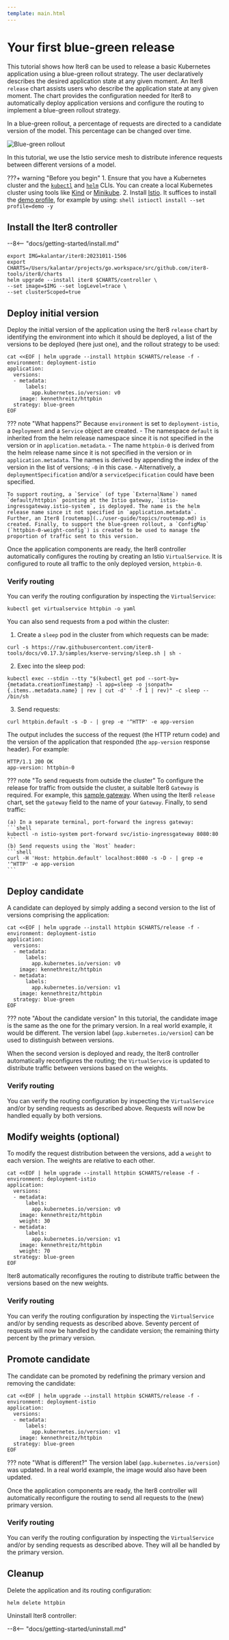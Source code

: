 ```yaml
---
template: main.html
---
```


# Your first blue-green release

This tutorial shows how Iter8 can be used to release a basic Kubernetes application using a blue-green rollout strategy. The user declaratively describes the desired application state at any given moment. An Iter8 `release` chart assists users who describe the application state at any given moment. The chart provides the configuration needed for Iter8 to automatically deploy application versions and configure the routing to implement a blue-green rollout strategy.

In a blue-green rollout, a percentage of requests are directed to a candidate version of the model. This percentage can be changed over time.

![Blue-green rollout](../tutorials/images/blue-green.png)

In this tutorial, we use the Istio service mesh to distribute inference requests between different versions of a model.

???+ warning "Before you begin"
    1. Ensure that you have a Kubernetes cluster and the [`kubectl`](https://kubernetes.io/docs/reference/kubectl/) and [`helm`](https://helm.sh/) CLIs. You can create a local Kubernetes cluster using tools like [Kind](https://kind.sigs.k8s.io/) or [Minikube](https://minikube.sigs.k8s.io/docs/).
    2. Install [Istio](https://istio.io). It suffices to install the [demo profile](https://istio.io/latest/docs/setup/getting-started/), for example by using: 
    ```shell
    istioctl install --set profile=demo -y
    ```

## Install the Iter8 controller

--8<-- "docs/getting-started/install.md"

```shell
export IMG=kalantar/iter8:20231011-1506
export CHARTS=/Users/kalantar/projects/go.workspace/src/github.com/iter8-tools/iter8/charts
helm upgrade --install iter8 $CHARTS/controller \
--set image=$IMG --set logLevel=trace \
--set clusterScoped=true
```

## Deploy initial version

Deploy the initial version of the application using the Iter8 `release` chart by identifying the environment into which it should be deployed, a list of the versions to be deployed (here just one), and the rollout strategy to be used:

```shell
cat <<EOF | helm upgrade --install httpbin $CHARTS/release -f -
environment: deployment-istio
application: 
  versions:
  - metadata:
      labels:
        app.kubernetes.io/version: v0
    image: kennethreitz/httpbin
  strategy: blue-green
EOF
```

??? note "What happens?"
    Because `environment` is set to `deployment-istio`, a `Deployment` and a `Service` object are created.
        - The namespace `default` is inherited from the helm release namespace since it is not specified in the version or in `application.metadata`.
        - The name `httpbin-0` is derived from the helm release name since it is not specified in the version or in `application.metadata`. The names is derived by appending the index of the version in the list of versions; `-0` in this case.
        - Alternatively, a `deploymentSpecification` and/or a `serviceSpecification` could have been specified.

    To support routing, a `Service` (of type `ExternalName`) named `default/httpbin` pointing at the Istio gateway, `istio-ingressgateway.istio-system`, is deployed. The name is the helm release name since it not specified in `application.metadata`. Further, an Iter8 [routemap](../user-guide/topics/routemap.md) is created. Finally, to support the blue-green rollout, a `ConfigMap` (`httpbin-0-weight-config`) is created to be used to manage the proportion of traffic sent to this version.

Once the application components are ready, the Iter8 controller automatically configures the routing by creating an Istio `VirtualService`. It is configured to route all traffic to the only deployed version, `httpbin-0`.

### Verify routing

You can verify the routing configuration by inspecting the `VirtualService`:

```shell
kubectl get virtualservice httpbin -o yaml
```

You can also send requests from a pod within the cluster:

1. Create a `sleep` pod in the cluster from which requests can be made:
```shell
curl -s https://raw.githubusercontent.com/iter8-tools/docs/v0.17.3/samples/kserve-serving/sleep.sh | sh -
```

2. Exec into the sleep pod:
```shell
kubectl exec --stdin --tty "$(kubectl get pod --sort-by={metadata.creationTimestamp} -l app=sleep -o jsonpath={.items..metadata.name} | rev | cut -d' ' -f 1 | rev)" -c sleep -- /bin/sh
```

3. Send requests:
```shell
curl httpbin.default -s -D - | grep -e '^HTTP' -e app-version
```

The output includes the success of the request (the HTTP return code) and the version of the application that responded (the `app-version` response header). For example:

```
HTTP/1.1 200 OK
app-version: httpbin-0
```

??? note "To send requests from outside the cluster"
    To configure the release for traffic from outside the cluster, a suitable Iter8 `Gateway` is required. For example, this [sample gateway](https://raw.githubusercontent.com/kalantar/docs/release/samples/iter8-sample-gateway.yaml). When using the Iter8 `release` chart, set the `gateway` field to the name of your `Gateway`. Finally, to send traffic:

    (a) In a separate terminal, port-forward the ingress gateway:
    ```shell
    kubectl -n istio-system port-forward svc/istio-ingressgateway 8080:80
    ```
    (b) Send requests using the `Host` header:
    ```shell
    curl -H 'Host: httpbin.default' localhost:8080 -s -D - | grep -e '^HTTP' -e app-version
    ```

## Deploy candidate

A candidate can deployed by simply adding a second version to the list of versions comprising the application:

```shell
cat <<EOF | helm upgrade --install httpbin $CHARTS/release -f -
environment: deployment-istio
application: 
  versions:
  - metadata:
      labels:
        app.kubernetes.io/version: v0
    image: kennethreitz/httpbin
  - metadata:
      labels:
        app.kubernetes.io/version: v1
    image: kennethreitz/httpbin
  strategy: blue-green
EOF
```

??? note "About the candidate version"
    In this tutorial, the candidate image is the same as the one for the primary version. In a real world example, it would be different. The version label (`app.kubernetes.io/version`) can be used to distinguish between versions.

When the second version is deployed and ready, the Iter8 controller automatically reconfigures the routing; the `VirtualService` is updated to distribute traffic between versions based on the weights.

### Verify routing

You can verify the routing configuration by inspecting the `VirtualService` and/or by sending requests as described above. Requests will now be handled equally by both versions.

## Modify weights (optional)

To modify the request distribution between the versions, add a `weight` to each version. The weights are relative to each other.

```shell
cat <<EOF | helm upgrade --install httpbin $CHARTS/release -f -
environment: deployment-istio
application: 
  versions:
  - metadata:
      labels:
        app.kubernetes.io/version: v0
    image: kennethreitz/httpbin
    weight: 30
  - metadata:
      labels:
        app.kubernetes.io/version: v1
    image: kennethreitz/httpbin
    weight: 70
  strategy: blue-green
EOF
```

Iter8 automatically reconfigures the routing to distribute traffic between the versions based on the new weights.

### Verify routing

You can verify the routing configuration by inspecting the `VirtualService` and/or by sending requests as described above. Seventy percent of requests will now be handled by the candidate version; the remaining thirty percent by the primary version.

## Promote candidate

The candidate can be promoted by redefining the primary version and removing the candidate:

```shell
cat <<EOF | helm upgrade --install httpbin $CHARTS/release -f -
environment: deployment-istio
application: 
  versions:
  - metadata:
      labels:
        app.kubernetes.io/version: v1
    image: kennethreitz/httpbin
  strategy: blue-green
EOF
```
??? note "What is different?"
    The version label (`app.kubernetes.io/version`) was updated. In a real world example, the image would also have been updated.

Once the application components are ready, the Iter8 controller will automatically reconfigure the routing to send all requests to the (new) primary version.

### Verify routing

You can verify the routing configuration by inspecting the `VirtualService` and/or by sending requests as described above. They will all be handled by the primary version.

## Cleanup

Delete the application and its routing configuration:

```shell
helm delete httpbin
```

Uninstall Iter8 controller:

--8<-- "docs/getting-started/uninstall.md"
